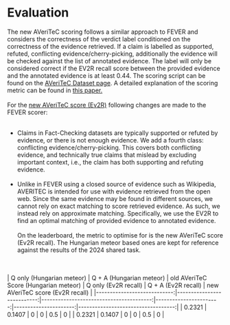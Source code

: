 # Evaluation<br>
The new AVeriTeC scoring follows a similar approach to FEVER and considers the correctness of the verdict label conditioned on the correctness of the evidence retrieved. If a claim is labelled as supported, refuted, conflicting evidence/cherry-picking, additionally the evidence will be checked against the list of annotated evidence. The label will only be considered correct if the EV2R recall score between the provided evidence and the annotated evidence is at least 0.44. The scoring script can be found on the <a href="https://fever.ai/dataset/averitec.html">AVeriTeC Dataset page</a>. A detailed explanation of the scoring metric can be found in <a href="https://arxiv.org/abs/2411.05375">this paper.</a>     <br><br>
For the <a href="https://arxiv.org/abs/2411.05375">new AVeriTeC score (Ev2R)</a> following changes are made to the FEVER scorer:    <br><br>
* Claims in Fact-Checking datasets are typically supported or refuted by evidence, or there is not enough evidence. We add a fourth class: conflicting evidence/cherry-picking. This covers both conflicting evidence, and technically true claims that mislead by excluding important context, i.e., the claim has both supporting and refuting evidence.      <br><br>
* Unlike in FEVER using a closed source of evidence such as Wikipedia, AVERITEC is intended for use with evidence retrieved from the open web. Since the same evidence may be found in different sources, we cannot rely on exact matching to score retrieved evidence. As such, we instead rely on approximate matching. Specifically, we use the EV2R to find an optimal matching of provided evidence to annotated evidence.     <br><br>
On the leaderboard, the metric to optimise for is the new AVeriTeC score (Ev2R recall). The Hungarian meteor based ones are kept for reference against the results of the 2024 shared task.     <br> <br>
<br>
|   Q only (Hungarian meteor) |   Q + A (Hungarian meteor) |   old AVeriTeC Score (Hungarian meteor) |   Q only (Ev2R recall) |   Q + A (Ev2R recall) |   new AVeriTeC score (Ev2R recall) |
|----------------------------:|---------------------------:|----------------------------------------:|-----------------------:|----------------------:|-----------------------------------:|
|                      0.2321 |                     0.1407 |                                       0 |                      0 |                   0.5 |                                  0 |
|                      0.2321 |                     0.1407 |                                       0 |                      0 |                   0.5 |                                  0 |
